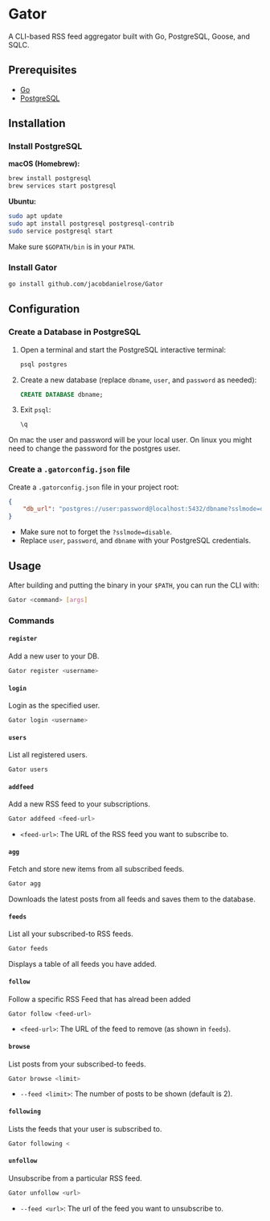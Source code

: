 # Gator

A CLI-based RSS feed aggregator built with Go, PostgreSQL, Goose, and SQLC.

## Prerequisites

- [Go](https://golang.org/doc/install)
- [PostgreSQL](https://www.postgresql.org/download/)

## Installation

### Install PostgreSQL

**macOS (Homebrew):**
```sh
brew install postgresql
brew services start postgresql
```

**Ubuntu:**
```sh
sudo apt update
sudo apt install postgresql postgresql-contrib
sudo service postgresql start
```

Make sure `$GOPATH/bin` is in your `PATH`.


### Install Gator

```sh
go install github.com/jacobdanielrose/Gator
```

## Configuration

### Create a Database in PostgreSQL

1. Open a terminal and start the PostgreSQL interactive terminal:
    ```sh
    psql postgres
    ```
2. Create a new database (replace `dbname`, `user`, and `password` as needed):
    ```sql
    CREATE DATABASE dbname;
    ```
3. Exit `psql`:
    ```sh
    \q
    ```

On mac the user and password will be your local user. On linux you might need to change the password for the postgres user.

### Create a `.gatorconfig.json` file

Create a `.gatorconfig.json` file in your project root:

```json
{
    "db_url": "postgres://user:password@localhost:5432/dbname?sslmode=disable"
}
```

- Make sure not to forget the `?sslmode=disable`.
- Replace `user`, `password`, and `dbname` with your PostgreSQL credentials.

## Usage

After building and putting the binary in your `$PATH`, you can run the CLI with:

```sh
Gator <command> [args]
```

### Commands

#### `register`

Add a new user to your DB.

```sh
Gator register <username>
```

#### `login`

Login as the specified user.

```sh
Gator login <username>
```

#### `users`

List all registered users.

```sh
Gator users
```

#### `addfeed`

Add a new RSS feed to your subscriptions.

```sh
Gator addfeed <feed-url>
```
- `<feed-url>`: The URL of the RSS feed you want to subscribe to.

#### `agg`

Fetch and store new items from all subscribed feeds.

```sh
Gator agg
```
Downloads the latest posts from all feeds and saves them to the database.

#### `feeds`

List all your subscribed-to RSS feeds.

```sh
Gator feeds
```
Displays a table of all feeds you have added.

#### `follow`

Follow a specific RSS Feed that has alread been added

```sh
Gator follow <feed-url>
```
- `<feed-url>`: The URL of the feed to remove (as shown in `feeds`).

#### `browse`

List posts from your subscribed-to feeds.

```sh
Gator browse <limit>
```
- `--feed <limit>`: The number of posts to be shown (default is 2).

#### `following`

Lists the feeds that your user is subscribed to.

```sh
Gator following <
```

#### `unfollow`

Unsubscribe from a particular RSS feed.

```sh
Gator unfollow <url>
```
- `--feed <url>`: The url of the feed you want to unsubscribe to.
